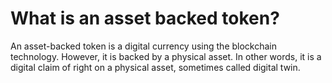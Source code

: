# What is an asset backed token?

An asset-backed token is a digital currency using the blockchain technology. However, it is backed by a physical asset. In other words, it is a digital claim of right on a physical asset, sometimes called digital twin.
